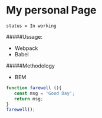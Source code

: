 # My personal Page
`status = In working `


#####Ussage:
 - Webpack
 - Babel


#####Methodology
 - BEM
 
 
 ```javascript
function farewell (){
	const msg = 'Good Day';
	return msg;
}
farewell();
```